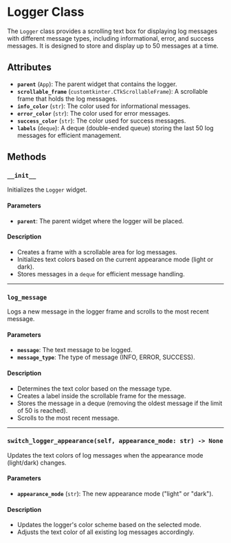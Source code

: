 # Logger Class

The `Logger` class provides a scrolling text box for displaying log messages with different message types, including informational, error, and success messages. It is designed to store and display up to 50 messages at a time.

## Attributes

- **`parent`** (`App`): The parent widget that contains the logger.
- **`scrollable_frame`** (`customtkinter.CTkScrollableFrame`): A scrollable frame that holds the log messages.
- **`info_color`** (`str`): The color used for informational messages.
- **`error_color`** (`str`): The color used for error messages.
- **`success_color`** (`str`): The color used for success messages.
- **`labels`** (`deque`): A deque (double-ended queue) storing the last 50 log messages for efficient management.

## Methods

### `__init__`

Initializes the `Logger` widget.

#### Parameters
- **`parent`**: The parent widget where the logger will be placed.

#### Description
- Creates a frame with a scrollable area for log messages.
- Initializes text colors based on the current appearance mode (light or dark).
- Stores messages in a `deque` for efficient message handling.

---

### `log_message`

Logs a new message in the logger frame and scrolls to the most recent message.

#### Parameters
- **`message`**: The text message to be logged.
- **`message_type`**: The type of message (INFO, ERROR, SUCCESS).

#### Description
- Determines the text color based on the message type.
- Creates a label inside the scrollable frame for the message.
- Stores the message in a deque (removing the oldest message if the limit of 50 is reached).
- Scrolls to the most recent message.

---

### `switch_logger_appearance(self, appearance_mode: str) -> None`

Updates the text colors of log messages when the appearance mode (light/dark) changes.

#### Parameters
- **`appearance_mode`** (`str`): The new appearance mode ("light" or "dark").

#### Description
- Updates the logger's color scheme based on the selected mode.
- Adjusts the text color of all existing log messages accordingly.
